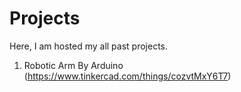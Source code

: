# Projects
Here, I am hosted my all past projects.
1. Robotic Arm By Arduino (https://www.tinkercad.com/things/cozvtMxY6T7)
